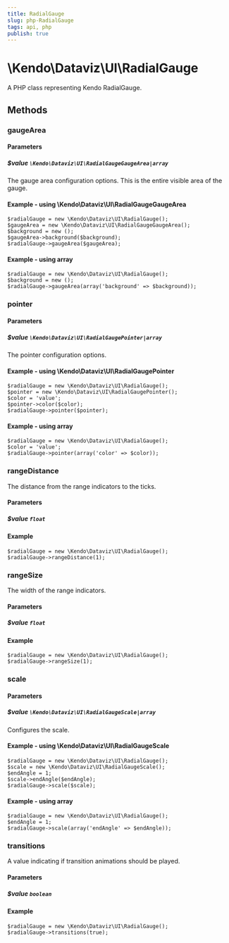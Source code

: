 ```yaml
---
title: RadialGauge
slug: php-RadialGauge
tags: api, php
publish: true
---
```


# \Kendo\Dataviz\UI\RadialGauge

A PHP class representing Kendo RadialGauge.


## Methods

### gaugeArea

#### Parameters

##### $value `\Kendo\Dataviz\UI\RadialGaugeGaugeArea|array`

The gauge area configuration options.
This is the entire visible area of the gauge.


#### Example - using \Kendo\Dataviz\UI\RadialGaugeGaugeArea

    $radialGauge = new \Kendo\Dataviz\UI\RadialGauge();
    $gaugeArea = new \Kendo\Dataviz\UI\RadialGaugeGaugeArea();
    $background = new ();
    $gaugeArea->background($background);
    $radialGauge->gaugeArea($gaugeArea);

#### Example - using array

    $radialGauge = new \Kendo\Dataviz\UI\RadialGauge();
    $background = new ();
    $radialGauge->gaugeArea(array('background' => $background));

### pointer

#### Parameters

##### $value `\Kendo\Dataviz\UI\RadialGaugePointer|array`

The pointer configuration options.


#### Example - using \Kendo\Dataviz\UI\RadialGaugePointer

    $radialGauge = new \Kendo\Dataviz\UI\RadialGauge();
    $pointer = new \Kendo\Dataviz\UI\RadialGaugePointer();
    $color = 'value';
    $pointer->color($color);
    $radialGauge->pointer($pointer);

#### Example - using array

    $radialGauge = new \Kendo\Dataviz\UI\RadialGauge();
    $color = 'value';
    $radialGauge->pointer(array('color' => $color));

### rangeDistance
The distance from the range indicators to the ticks.
#### Parameters

##### $value `float`



#### Example 
    $radialGauge = new \Kendo\Dataviz\UI\RadialGauge();
    $radialGauge->rangeDistance(1);

### rangeSize
The width of the range indicators.
#### Parameters

##### $value `float`



#### Example 
    $radialGauge = new \Kendo\Dataviz\UI\RadialGauge();
    $radialGauge->rangeSize(1);

### scale

#### Parameters

##### $value `\Kendo\Dataviz\UI\RadialGaugeScale|array`

Configures the scale.


#### Example - using \Kendo\Dataviz\UI\RadialGaugeScale

    $radialGauge = new \Kendo\Dataviz\UI\RadialGauge();
    $scale = new \Kendo\Dataviz\UI\RadialGaugeScale();
    $endAngle = 1;
    $scale->endAngle($endAngle);
    $radialGauge->scale($scale);

#### Example - using array

    $radialGauge = new \Kendo\Dataviz\UI\RadialGauge();
    $endAngle = 1;
    $radialGauge->scale(array('endAngle' => $endAngle));

### transitions
A value indicating if transition animations should be played.
#### Parameters

##### $value `boolean`



#### Example 
    $radialGauge = new \Kendo\Dataviz\UI\RadialGauge();
    $radialGauge->transitions(true);

